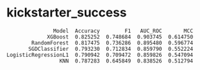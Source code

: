# kickstarter_success

                   Model  Accuracy        F1   AUC_ROC       MCC
                 XGBoost  0.825252  0.748684  0.903745  0.614750
            RandomForest  0.817475  0.736286  0.895480  0.596774
           SGDClassifier  0.793230  0.712834  0.859790  0.552224
    LogisticRegressionL1  0.790942  0.709472  0.859826  0.547094
                     KNN  0.787283  0.645849  0.838526  0.512794

